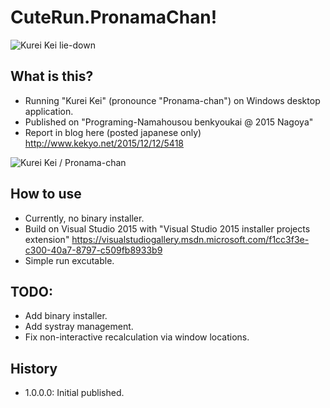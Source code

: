 # CuteRun.PronamaChan!
![Kurei Kei lie-down](https://raw.githubusercontent.com/kekyo/Pronama.InteropDemo/master/sd20_lie-down.png)

## What is this?
* Running "Kurei Kei" (pronounce "Pronama-chan") on Windows desktop application.
* Published on "Programing-Namahousou benkyoukai @ 2015 Nagoya"
* Report in blog here (posted japanese only) http://www.kekyo.net/2015/12/12/5418

![Kurei Kei / Pronama-chan](https://raw.githubusercontent.com/kekyo/Pronama.InteropDemo/master/Pronama.InteropDemo.gif)

## How to use
* Currently, no binary installer.
* Build on Visual Studio 2015 with "Visual Studio 2015 installer projects extension" https://visualstudiogallery.msdn.microsoft.com/f1cc3f3e-c300-40a7-8797-c509fb8933b9 
* Simple run excutable.

## TODO:
* Add binary installer.
* Add systray management.
* Fix non-interactive recalculation via window locations.

## History
* 1.0.0.0: Initial published.
